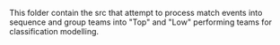 This folder contain the src that attempt to process match events into sequence and group teams into "Top" and "Low" performing teams for classification modelling.
